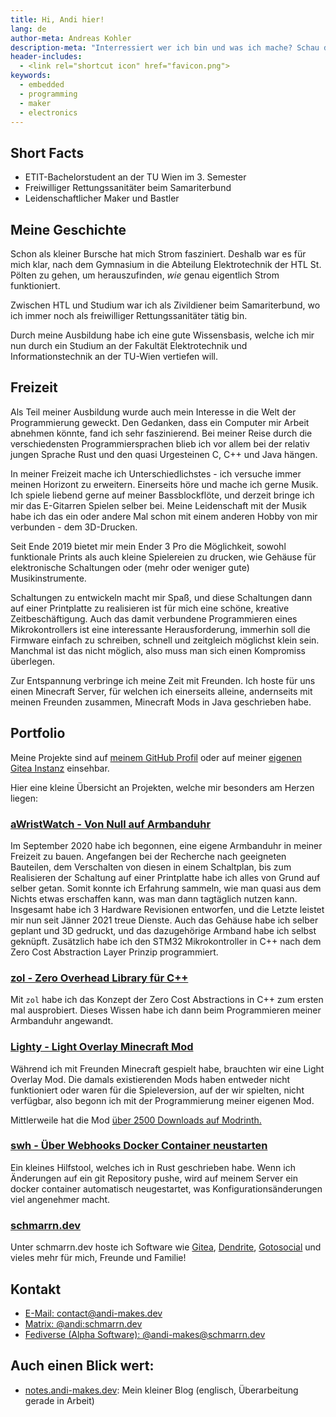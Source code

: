 ```yaml
---
title: Hi, Andi hier!
lang: de
author-meta: Andreas Kohler
description-meta: "Interressiert wer ich bin und was ich mache? Schau doch hier vorbei!"
header-includes:
  - <link rel="shortcut icon" href="favicon.png">
keywords:
  - embedded
  - programming
  - maker
  - electronics
---
```


## Short Facts
 - ETIT-Bachelorstudent an der TU Wien im 3. Semester
 - Freiwilliger Rettungssanitäter beim Samariterbund
 - Leidenschaftlicher Maker und Bastler

## Meine Geschichte
Schon als kleiner Bursche hat mich Strom fasziniert. Deshalb war es für mich klar,
nach dem Gymnasium in die Abteilung Elektrotechnik der HTL St. Pölten zu gehen, um 
herauszufinden, *wie* genau eigentlich Strom funktioniert.

Zwischen HTL und Studium war ich als Zivildiener beim Samariterbund, wo ich immer noch
als freiwilliger Rettungssanitäter tätig bin.

Durch meine Ausbildung habe ich eine gute Wissensbasis, welche ich mir nun durch 
ein Studium an der Fakultät Elektrotechnik und Informationstechnik an der TU-Wien 
vertiefen will.

## Freizeit
Als Teil meiner Ausbildung wurde auch mein Interesse in die Welt der Programmierung geweckt.
Den Gedanken, dass ein Computer mir Arbeit abnehmen könnte, fand ich sehr faszinierend.
Bei meiner Reise durch die verschiedensten Programmiersprachen blieb ich vor allem bei 
der relativ jungen Sprache Rust und den quasi Urgesteinen C, C++ und Java hängen.

In meiner Freizeit mache ich Unterschiedlichstes - ich versuche immer meinen Horizont zu erweitern.
Einerseits höre und mache ich gerne Musik. Ich spiele liebend gerne auf meiner Bassblockflöte, und 
derzeit bringe ich mir das E-Gitarren Spielen selber bei. Meine Leidenschaft mit der Musik habe 
ich das ein oder andere Mal schon mit einem anderen Hobby von mir verbunden - dem 3D-Drucken.

Seit Ende 2019 bietet mir mein Ender 3 Pro die Möglichkeit, sowohl funktionale Prints als 
auch kleine Spielereien zu drucken, wie Gehäuse für elektronische Schaltungen oder (mehr oder weniger
gute) Musikinstrumente.

Schaltungen zu entwickeln macht mir Spaß, und diese Schaltungen dann auf einer Printplatte zu realisieren
ist für mich eine schöne, kreative Zeitbeschäftigung. Auch das damit verbundene Programmieren eines 
Mikrokontrollers ist eine interessante Herausforderung, immerhin soll die Firmware einfach zu schreiben,
schnell und zeitgleich möglichst klein sein. Manchmal ist das nicht möglich, also muss man sich einen 
Kompromiss überlegen.

Zur Entspannung verbringe ich meine Zeit mit Freunden. Ich hoste für uns einen Minecraft Server, für welchen
ich einerseits alleine, andernseits mit meinen Freunden zusammen, Minecraft Mods in Java geschrieben habe.

## Portfolio
Meine Projekte sind auf [meinem GitHub Profil](https://github.com/andi-makes) oder auf meiner 
[eigenen Gitea Instanz](https://git.schmarrn.dev/andi) einsehbar.

Hier eine kleine Übersicht an Projekten, welche mir besonders am Herzen liegen:

### [aWristWatch - Von Null auf Armbanduhr](https://github.com/andi-makes/aWristWatch)
Im September 2020 habe ich begonnen, eine eigene Armbanduhr in meiner Freizeit zu bauen.
Angefangen bei der Recherche nach geeigneten Bauteilen, dem Verschalten von diesen in 
einem Schaltplan, bis zum Realisieren der Schaltung auf einer Printplatte habe ich alles
von Grund auf selber getan. Somit konnte ich Erfahrung sammeln, wie man quasi aus dem Nichts
etwas erschaffen kann, was man dann tagtäglich nutzen kann. Insgesamt habe ich 3 Hardware Revisionen
entworfen, und die Letzte leistet mir nun seit Jänner 2021 treue Dienste. Auch das Gehäuse habe ich 
selber geplant und 3D gedruckt, und das dazugehörige Armband habe ich selbst geknüpft.
Zusätzlich habe ich den STM32 Mikrokontroller in C++ nach dem Zero Cost Abstraction Layer Prinzip programmiert.

### [zol - Zero Overhead Library für C++](https://github.com/andi-makes/ZeroOverheadCPP)
Mit `zol` habe ich das Konzept der Zero Cost Abstractions in C++ zum ersten mal ausprobiert. Dieses 
Wissen habe ich dann beim Programmieren meiner Armbanduhr angewandt.

### [Lighty - Light Overlay Minecraft Mod](https://github.com/SchmarrnDevs/Lighty)
Während ich mit Freunden Minecraft gespielt habe, brauchten wir eine Light Overlay Mod.
Die damals existierenden Mods haben entweder nicht funktioniert oder waren für die Spieleversion,
auf der wir spielten, nicht verfügbar, also begonn ich mit der Programmierung meiner eigenen Mod.

Mittlerweile hat die Mod [über 2500 Downloads auf Modrinth.](https://modrinth.com/mod/lighty)

### [swh - Über Webhooks Docker Container neustarten](https://git.schmarrn.dev/andi/swh)
Ein kleines Hilfstool, welches ich in Rust geschrieben habe. Wenn ich Änderungen auf ein 
git Repository pushe, wird auf meinem Server ein docker container automatisch neugestartet,
was Konfigurationsänderungen viel angenehmer macht.

### [schmarrn.dev](https://schmarrn.dev) 
Unter schmarrn.dev hoste ich Software wie [Gitea](https://gitea.io/), [Dendrite](https://github.com/matrix-org/dendrite), 
[Gotosocial](https://github.com/superseriousbusiness/gotosocial) und vieles mehr für mich, Freunde und Familie!

## Kontakt
 - [E-Mail: contact@andi-makes.dev](mailto:contact@andi-makes.dev)
 - [Matrix: @andi:schmarrn.dev](https://matrix.to/#/@andi:schmarrn.dev)
 - [Fediverse (Alpha Software): @andi-makes@schmarrn.dev](https://social.schmarrn.dev/@andi_makes)

## Auch einen Blick wert:
 - [notes.andi-makes.dev](https://notes.andi-makes.dev): Mein kleiner Blog (englisch, Überarbeitung gerade in Arbeit)

